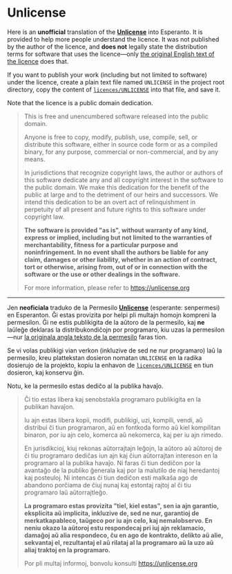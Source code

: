 # Unlicense

Here is an **unofficial** translation of the [**Unlicense**](https://opensource.org/license/unlicense) into Esperanto. It is provided to help more people understand the licence. It was not published by the author of the licence, and **does not** legally state the distribution terms for software that uses the licence—only [the original English text of the licence](licences/UNLICENSE) does that.

If you want to publish your work (including but not limited to software) under the licence, create a plain text file named `UNLICENSE` in the project root directory, copy the content of [`licences/UNLICENSE`](licences/UNLICENSE) into that file, and save it.

Note that the licence is a public domain dedication.

> This is free and unencumbered software released into the public domain.
>
> Anyone is free to copy, modify, publish, use, compile, sell, or distribute this software, either in source code form or as a compiled binary, for any purpose, commercial or non-commercial, and by any means.
>
> In jurisdictions that recognize copyright laws, the author or authors of this software dedicate any and all copyright interest in the software to the public domain. We make this dedication for the benefit of the public at large and to the detriment of our heirs and successors. We intend this dedication to be an overt act of relinquishment in perpetuity of all present and future rights to this software under copyright law.
>
> **The software is provided "as is", without warranty of any kind, express or implied, including but not limited to the warranties of merchantability, fitness for a particular purpose and noninfringement. In no event shall the authors be liable for any claim, damages or other liability, whether in an action of contract, tort or otherwise, arising from, out of or in connection with the software or the use or other dealings in the software.**
>
> For more information, please refer to <https://unlicense.org>

---

Jen **neoficiala** traduko de la Permesilo [**Unlicense**](https://opensource.org/license/unlicense) (esperante: senpermesi) en Esperanton. Ĝi estas provizita por helpi pli multajn homojn kompreni la permesilon. Ĝi ne estis publikigita de la aŭtoro de la permesilo, kaj **ne** laŭleĝe deklaras la distribukondiĉojn por programaro, kiu uzas la permesilon—nur [la originala angla teksto de la permesilo](licences/UNLICENSE) faras tion.

Se vi volas publikigi vian verkon (inkluzive de sed ne nur programaro) laŭ la permesilo, kreu plattekstan dosieron nomatan `UNLICENSE` en la radika dosierujo de la projekto, kopiu la enhavon de [`licences/UNLICENSE`](licences/UNLICENSE) en tiun dosieron, kaj konservu ĝin.

Notu, ke la permesilo estas dediĉo al la publika havaĵo.

> Ĉi tio estas libera kaj senobstakla programaro publikigita en la publikan havaĵon.
>
> Iu ajn estas libera kopii, modifi, publikigi, uzi, kompili, vendi, aŭ distribui ĉi tiun programaron, aŭ en fontkoda formo aŭ kiel kompilitan binaron, por iu ajn celo, komerca aŭ nekomerca, kaj per iu ajn rimedo.
>
> En jurisdikcioj, kiuj rekonas aŭtorrajtajn leĝojn, la aŭtoro aŭ aŭtoroj de ĉi tiu programaro dediĉas iun ajn kaj ĉiun aŭtorrajtan intereson en la programaro al la publika havaĵo. Ni faras ĉi tiun dediĉon por la avantaĝo de la publiko ĝenerala kaj por la malutilo de niaj heredantoj kaj posteuloj. Ni intencas ĉi tiun dediĉon esti malkaŝa ago de abandono porĉiama de ĉiuj nunaj kaj estontaj rajtoj al ĉi tiu programaro laŭ aŭtorrajtleĝo.
>
> **La programaro estas provizita "tiel, kiel estas", sen ia ajn garantio, eksplicita aŭ implicita, inkluzive de, sed ne nur, garantioj de merkatkapableco, taŭgeco por iu ajn celo, kaj nemalobservo. En neniu okazo la aŭtoroj estu respondecaj pri iuj ajn reklamacio, damaĝoj aŭ alia respondeco, ĉu en ago de kontrakto, delikto aŭ alie, sekvantaj el, rezultantaj el aŭ rilataj al la programaro aŭ la uzo aŭ aliaj traktoj en la programaro.**
>
> Por pli multaj informoj, bonvolu konsulti <https://unlicense.org>

